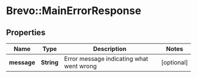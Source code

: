 # Brevo::MainErrorResponse

## Properties
Name | Type | Description | Notes
------------ | ------------- | ------------- | -------------
**message** | **String** | Error message indicating what went wrong | [optional] 


